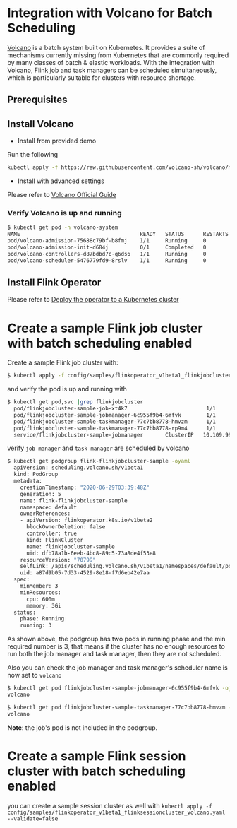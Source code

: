 # Integration with Volcano for Batch Scheduling

[Volcano](https://github.com/volcano-sh/volcano) is a batch system built on Kubernetes. It provides a suite of mechanisms
currently missing from Kubernetes that are commonly required by many classes
of batch & elastic workloads.
With the integration with Volcano, Flink job and task managers can be scheduled simultaneously, which is particularly suitable for 
clusters with resource shortage.

## Prerequisites

## Install Volcano

- Install from provided demo

Run the following 
```bash
kubectl apply -f https://raw.githubusercontent.com/volcano-sh/volcano/master/installer/volcano-development.yaml
```

- Install with advanced settings

Please refer to [Volcano Official Guide](https://volcano.sh/docs/getting-started/)

### Verify Volcano is up and running

```bash
$ kubectl get pod -n volcano-system
NAME                                      READY   STATUS      RESTARTS   AGE
pod/volcano-admission-75688c79bf-b8fmj    1/1     Running     0          52s
pod/volcano-admission-init-d684j          0/1     Completed   0          53s
pod/volcano-controllers-d87bdbd7c-q6ds6   1/1     Running     0          52s
pod/volcano-scheduler-5476779fd9-8rslv    1/1     Running     0          52s

```
 
## Install Flink Operator

Please refer to [Deploy the operator to a Kubernetes cluster](./user_guide.md#deploy-the-operator-to-a-kubernetes-cluster)

# Create a sample Flink job cluster with batch scheduling enabled

Create a sample Flink job cluster with:

```bash
$ kubectl apply -f config/samples/flinkoperator_v1beta1_flinkjobcluster_volcano.yaml --validate=false
```

and verify the pod is up and running with

```bash
$ kubectl get pod,svc |grep flinkjobcluster
  pod/flinkjobcluster-sample-job-xt4k7                         1/1     Running   0          34s
  pod/flinkjobcluster-sample-jobmanager-6c955f9b4-6mfvk        1/1     Running   0          65s
  pod/flinkjobcluster-sample-taskmanager-77c7bb8778-hmvzm      1/1     Running   0          65s
  pod/flinkjobcluster-sample-taskmanager-77c7bb8778-rp9m4      1/1     Running   0          65s
  service/flinkjobcluster-sample-jobmanager       ClusterIP   10.109.99.119   <none>        6123/TCP,6124/TCP,6125/TCP,8081/TCP   65s
```

verify `job manager` and `task manager` are scheduled by volcano

```bash
$ kubectl get podgroup flink-flinkjobcluster-sample -oyaml
  apiVersion: scheduling.volcano.sh/v1beta1
  kind: PodGroup
  metadata:
    creationTimestamp: "2020-06-29T03:39:48Z"
    generation: 5
    name: flink-flinkjobcluster-sample
    namespace: default
    ownerReferences:
    - apiVersion: flinkoperator.k8s.io/v1beta2
      blockOwnerDeletion: false
      controller: true
      kind: FlinkCluster
      name: flinkjobcluster-sample
      uid: dfb78a1b-6eeb-4bc8-89c5-73a8de4f53e8
    resourceVersion: "70799"
    selfLink: /apis/scheduling.volcano.sh/v1beta1/namespaces/default/podgroups/flink-flinkjobcluster-sample
    uid: a87d9b05-7d33-4529-8e18-f7d6eb42e7aa
  spec:
    minMember: 3
    minResources:
      cpu: 600m
      memory: 3Gi
  status:
    phase: Running
    running: 3
```

As shown above, the podgroup has two pods in running phase and the min required number is 3, that means if the cluster has no enough resources to run both the job manager and task manager, then they are not scheduled.

Also you can check the job manager and task manager's scheduler name is now set to `volcano`

```bash
$ kubectl get pod flinkjobcluster-sample-jobmanager-6c955f9b4-6mfvk -ojsonpath={'.spec.schedulerName'}
volcano

$ kubectl get pod flinkjobcluster-sample-taskmanager-77c7bb8778-hmvzm -ojsonpath={'.spec.schedulerName'}
volcano
```

**Note**: the job's pod is not included in the podgroup.

# Create a sample Flink session cluster with batch scheduling enabled

you can create a sample session cluster as well with
`kubectl apply -f config/samples/flinkoperator_v1beta1_flinksessioncluster_volcano.yaml --validate=false`
